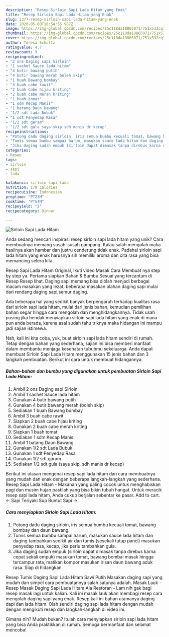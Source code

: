 ```yaml
---
description: "Resep Sirloin Sapi Lada Hitam yang Enak"
title: "Resep Sirloin Sapi Lada Hitam yang Enak"
slug: 2377-resep-sirloin-sapi-lada-hitam-yang-enak
date: 2020-05-08T16:54:56.987Z
image: https://img-global.cpcdn.com/recipes/25c118da18865071/751x532cq70/sirloin-sapi-lada-hitam-foto-resep-utama.jpg
thumbnail: https://img-global.cpcdn.com/recipes/25c118da18865071/751x532cq70/sirloin-sapi-lada-hitam-foto-resep-utama.jpg
cover: https://img-global.cpcdn.com/recipes/25c118da18865071/751x532cq70/sirloin-sapi-lada-hitam-foto-resep-utama.jpg
author: Teresa Schultz
ratingvalue: 4.7
reviewcount: 9
recipeingredient:
- "2 ons Daging sapi Sirloin"
- "1 sachet Sauce lada hitam"
- "4 butir bawang putih"
- "4 butir bawang merah boleh skip"
- "1 buah Bawang bombay"
- "3 buah cabe rawit"
- "2 buah cabe hijau kriting"
- "2 buah cabe merah kriting"
- "1 buah tomat"
- "1 sdm Kecap Manis"
- "1 batang Daun Bawang"
- "1/2 sdt Lada Bubuk"
- "1 sdt Penyedap Rasa"
- "1/2 sdt garam"
- "1/2 sdt gula saya skip sdh manis dr kecap"
recipeinstructions:
- "Potong dadu daging sirloin, iris semua bumbu kecuali tomat, bawang bombay dan daun bawang."
- "Tumis semua bumbu sampai harum, masukan sauce lada hitam dan daging tambahkan sedikit air dan tumis (sesekali tutup panci) masukan penyedap rasa, kecap, jika perlu tambahkan gula."
- "Jika daging sudah empuk (sirloin dapat dimasak tanpa direbus karna cepat sekali empuk) masukan tomat, bawang bombai masak hingga tercampur rata, matikan kompor masukan irisan daun bawang aduk rasa. Siap di hidangkan"
categories:
- Resep
tags:
- sirloin
- sapi
- lada

katakunci: sirloin sapi lada 
nutrition: 178 calories
recipecuisine: Indonesian
preptime: "PT23M"
cooktime: "PT54M"
recipeyield: "2"
recipecategory: Dinner

---
```



![Sirloin Sapi Lada Hitam](https://img-global.cpcdn.com/recipes/25c118da18865071/751x532cq70/sirloin-sapi-lada-hitam-foto-resep-utama.jpg)

Anda sedang mencari inspirasi resep sirloin sapi lada hitam yang unik? Cara membuatnya memang susah-susah gampang. Kalau salah mengolah maka hasilnya akan hambar dan justru cenderung tidak enak. Padahal sirloin sapi lada hitam yang enak harusnya sih memiliki aroma dan cita rasa yang bisa memancing selera kita.

Resep Sapi Lada Hitam Original, Ikuti video Masak Cara Membuat nya step by step ya. Pertama siapkan Bahan &amp; Bumbu Sesuai yang tercantum di Resep Resep lihat. Daging sapi memang bisa diolah menjadi berbagai macam masakan yang lezat, beberapa masakan olahan daging sapi mulai dari rendang daging sapi,semur daging.

Ada beberapa hal yang sedikit banyak berpengaruh terhadap kualitas rasa dari sirloin sapi lada hitam, mulai dari jenis bahan, kemudian pemilihan bahan segar hingga cara mengolah dan menghidangkannya. Tidak usah pusing jika hendak menyiapkan sirloin sapi lada hitam yang enak di mana pun anda berada, karena asal sudah tahu triknya maka hidangan ini mampu jadi sajian istimewa.


Nah, kali ini kita coba, yuk, buat sirloin sapi lada hitam sendiri di rumah. Tetap dengan bahan yang sederhana, sajian ini bisa memberi manfaat dalam membantu menjaga kesehatan tubuhmu sekeluarga. Anda dapat membuat Sirloin Sapi Lada Hitam menggunakan 15 jenis bahan dan 3 langkah pembuatan. Berikut ini cara untuk membuat hidangannya.

<!--inarticleads1-->

##### Bahan-bahan dan bumbu yang digunakan untuk pembuatan Sirloin Sapi Lada Hitam:

1. Ambil 2 ons Daging sapi Sirloin
1. Ambil 1 sachet Sauce lada hitam
1. Gunakan 4 butir bawang putih
1. Gunakan 4 butir bawang merah (boleh skip)
1. Sediakan 1 buah Bawang bombay
1. Ambil 3 buah cabe rawit
1. Siapkan 2 buah cabe hijau kriting
1. Gunakan 2 buah cabe merah kriting
1. Siapkan 1 buah tomat
1. Sediakan 1 sdm Kecap Manis
1. Ambil 1 batang Daun Bawang
1. Gunakan 1/2 sdt Lada Bubuk
1. Gunakan 1 sdt Penyedap Rasa
1. Gunakan 1/2 sdt garam
1. Sediakan 1/2 sdt gula (saya skip, sdh manis dr kecap)


Berikut ini ulasan mengenai resep sapi lada hitam dan cara membuatnya yang mudah dan enak dengan beberapa langkah-langkah yang sederhana. Resep Sapi Lada Hitam - Makanan yang paling cocok untuk menghabiskan pagi dan musim hujan pastilah yang bisa bikin tubuh hangat. Untuk meracik resep sapi lada hitam, Anda cukup berjalan sebentar ke pasar. Add to cart. ← Sapi Teriyaki Sup Buntut Sapi →. 

<!--inarticleads2-->

##### Cara menyiapkan Sirloin Sapi Lada Hitam:

1. Potong dadu daging sirloin, iris semua bumbu kecuali tomat, bawang bombay dan daun bawang.
1. Tumis semua bumbu sampai harum, masukan sauce lada hitam dan daging tambahkan sedikit air dan tumis (sesekali tutup panci) masukan penyedap rasa, kecap, jika perlu tambahkan gula.
1. Jika daging sudah empuk (sirloin dapat dimasak tanpa direbus karna cepat sekali empuk) masukan tomat, bawang bombai masak hingga tercampur rata, matikan kompor masukan irisan daun bawang aduk rasa. Siap di hidangkan


Resep Tumis Daging Sapi Lada Hitam Sawi Putih Masakan daging sapi yang mudah dan simpel cara pembuatannya salah satunya adalah. Masak Lauk - Resep Masak Daging Sapi Lada Hitam Ala Restoran - Lam nih gak bagi resep masak lagi untuk kalian. Kali ini masak lauk akan membagi resep cara mengolah daging sapi yang enak. Resep kali ini bahan utamanya daging dapi dan lada hitam. Olah sendiri daging sapi lada hitam dengan mudah dengan mengikuti resep dan langkah-langkah di video ini. 

Gimana nih? Mudah bukan? Itulah cara menyiapkan sirloin sapi lada hitam yang bisa Anda praktikkan di rumah. Semoga bermanfaat dan selamat mencoba!
